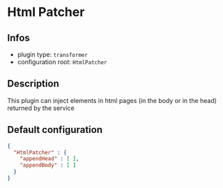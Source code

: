 
# Html Patcher

## Infos

* plugin type: `transformer`
* configuration root: `HtmlPatcher`

## Description

This plugin can inject elements in html pages (in the body or in the head) returned by the service



## Default configuration

```json
{
  "HtmlPatcher" : {
    "appendHead" : [ ],
    "appendBody" : [ ]
  }
}
```




